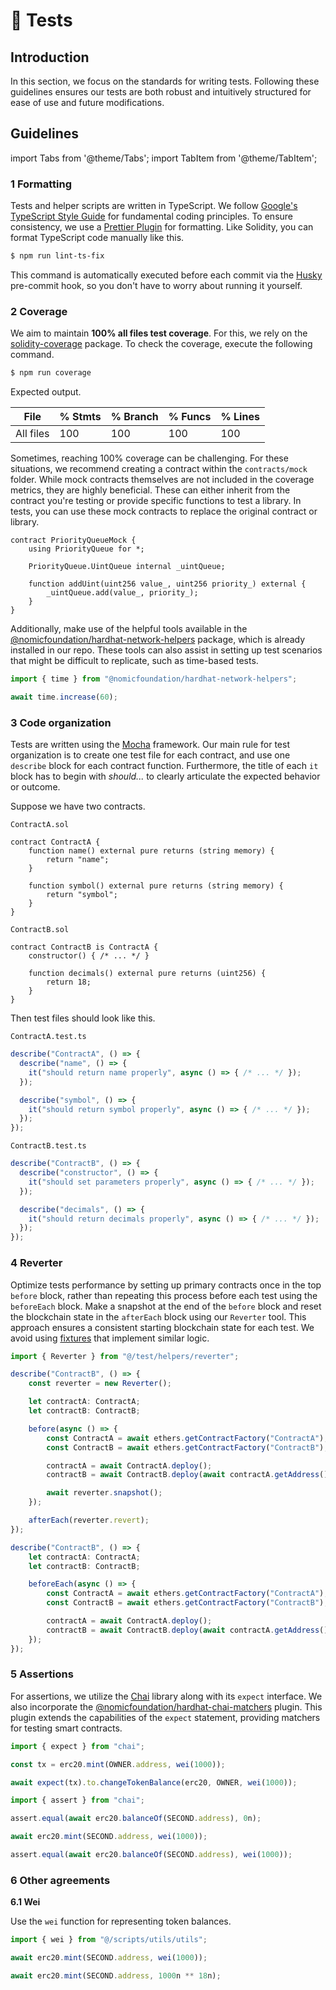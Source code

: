 # 🧪 Tests

## Introduction

In this section, we focus on the standards for writing tests. Following these guidelines ensures our tests are both robust and intuitively structured for ease of use and future modifications.

## Guidelines

import Tabs from '@theme/Tabs';
import TabItem from '@theme/TabItem';

### 1 Formatting

Tests and helper scripts are written in TypeScript. We follow [Google's TypeScript Style Guide](https://google.github.io/styleguide/tsguide.html) for fundamental coding principles. To ensure consistency, we use a [Prettier Plugin](https://github.com/prettier/prettier) for formatting. Like Solidity, you can format TypeScript code manually like this.

```bash
$ npm run lint-ts-fix
```

This command is automatically executed before each commit via the [Husky](https://github.com/typicode/husky) pre-commit hook, so you don't have to worry about running it yourself.

### 2 Coverage

We aim to maintain **100% all files test coverage**. For this, we rely on the [solidity-coverage](https://github.com/sc-forks/solidity-coverage) package. To check the coverage, execute the following command.

```bash
$ npm run coverage
```

Expected output.

<table><thead><tr><th>File</th><th>% Stmts</th><th>% Branch</th><th>% Funcs</th><th>% Lines</th></tr></thead><tbody><tr><td>All files</td><td>100</td><td>100</td><td>100</td><td>100</td></tr></tbody></table>

Sometimes, reaching 100% coverage can be challenging. For these situations, we recommend creating a contract within the `contracts/mock` folder. While mock contracts themselves are not included in the coverage metrics, they are highly beneficial. These can either inherit from the contract you're testing or provide specific functions to test a library. In tests, you can use these mock contracts to replace the original contract or library.&#x20;

```solidity
contract PriorityQueueMock {
    using PriorityQueue for *;

    PriorityQueue.UintQueue internal _uintQueue;

    function addUint(uint256 value_, uint256 priority_) external {
        _uintQueue.add(value_, priority_);
    }
}
```

Additionally, make use of the helpful tools available in the [@nomicfoundation/hardhat-network-helpers](https://hardhat.org/hardhat-network-helpers/docs/reference) package, which is already installed in our repo. These tools can also assist in setting up test  scenarios that might be difficult to replicate, such as time-based tests.

```typescript
import { time } from "@nomicfoundation/hardhat-network-helpers";

await time.increase(60);
```

### 3 Code organization

Tests are written using the [Mocha](https://mochajs.org/) framework. Our main rule for test organization is to create one test file for each contract, and use one `describe` block for each contract function. Furthermore, the title of each `it` block has to begin with _should..._ to clearly articulate the expected behavior or outcome.

Suppose we have two contracts.

<code>ContractA.sol</code>

```solidity
contract ContractA {
    function name() external pure returns (string memory) {
        return "name";
    }

    function symbol() external pure returns (string memory) {
        return "symbol";
    }
}
```

<code>ContractB.sol</code>

```solidity
contract ContractB is ContractA {
    constructor() { /* ... */ }

    function decimals() external pure returns (uint256) {
        return 18;
    }
}
```

Then test files should look like this.

<code>ContractA.test.ts</code>

```typescript
describe("ContractA", () => {
  describe("name", () => {
    it("should return name properly", async () => { /* ... */ });
  });

  describe("symbol", () => {
    it("should return symbol properly", async () => { /* ... */ });
  });
});
```
<code>ContractB.test.ts</code>

```typescript
describe("ContractB", () => {
  describe("constructor", () => {
    it("should set parameters properly", async () => { /* ... */ });
  });

  describe("decimals", () => {
    it("should return decimals properly", async () => { /* ... */ });
  });
});
```

### 4 Reverter

Optimize tests performance by setting up primary contracts once in the top `before` block, rather than repeating this process before each test using the `beforeEach` block. Make a snapshot at the end of the `before` block and reset the blockchain state in the `afterEach` block using our `Reverter` tool. This approach ensures a consistent starting blockchain state for each test. We avoid using [fixtures](https://hardhat.org/tutorial/testing-contracts#reusing-common-test-setups-with-fixtures) that implement similar logic.

<Tabs>
<TabItem value="good" label="Good" default>

```typescript
import { Reverter } from "@/test/helpers/reverter";

describe("ContractB", () => {
    const reverter = new Reverter();

    let contractA: ContractA;
    let contractB: ContractB;

    before(async () => {
        const ContractA = await ethers.getContractFactory("ContractA");
        const ContractB = await ethers.getContractFactory("ContractB");

        contractA = await ContractA.deploy();
        contractB = await ContractB.deploy(await contractA.getAddress());

        await reverter.snapshot();
    });

    afterEach(reverter.revert);
});
```

</TabItem>
<TabItem value="bad" label="Bad">

```typescript
describe("ContractB", () => {
    let contractA: ContractA;
    let contractB: ContractB;

    beforeEach(async () => {
        const ContractA = await ethers.getContractFactory("ContractA");
        const ContractB = await ethers.getContractFactory("ContractB");

        contractA = await ContractA.deploy();
        contractB = await ContractB.deploy(await contractA.getAddress());
    });
});
```

</TabItem>
</Tabs>

### 5 Assertions

For assertions, we utilize the [Chai](https://www.chaijs.com/) library along with its `expect` interface. We also incorporate the [@nomicfoundation/hardhat-chai-matchers](https://hardhat.org/hardhat-chai-matchers/docs/reference) plugin. This plugin extends the capabilities of the `expect` statement, providing matchers for testing smart contracts.

<Tabs>
<TabItem value="good" label="Good" default>

```typescript
import { expect } from "chai";

const tx = erc20.mint(OWNER.address, wei(1000));

await expect(tx).to.changeTokenBalance(erc20, OWNER, wei(1000));
```

</TabItem>
<TabItem value="bad" label="Bad">

```typescript
import { assert } from "chai";

assert.equal(await erc20.balanceOf(SECOND.address), 0n);

await erc20.mint(SECOND.address, wei(1000));

assert.equal(await erc20.balanceOf(SECOND.address), wei(1000));
```

</TabItem>
</Tabs>

### **6 Other agreements**

**6.1 Wei**

Use the `wei` function for representing token balances.

<Tabs>
<TabItem value="good" label="Good" default>

```typescript
import { wei } from "@/scripts/utils/utils";

await erc20.mint(SECOND.address, wei(1000));
```

</TabItem>
<TabItem value="bad" label="Bad">

```typescript
await erc20.mint(SECOND.address, 1000n ** 18n);
```

</TabItem>
</Tabs>